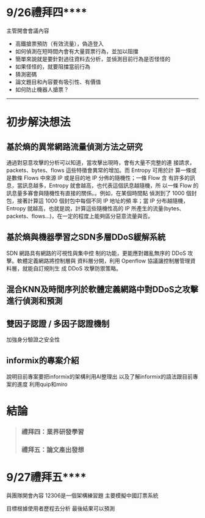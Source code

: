 # 9/26禮拜四****
主管開會會議內容
- 高鐵搶票預防（有效流量），偽造登入
- 如何偵測在短時間內會有大量買票行為，並加以阻擋
- 簡單來說就是要針對過往資料去分析，並偵測目前行為是否怪怪的
- 如果怪怪的，就要阻擋當前行為
- 猜測密碼
- 論文題目和內容要有吸引性、有價值
- 如何防止機器人搶票？

---
# 初步解決想法

## 基於熵的異常網路流量偵測方法之研究

通過對惡意攻擊的分析可以知道，當攻擊出現時，會有大量不完整的連 接請求，packets、bytes、flows 這些特徵會異常的增加。而 Entropy 可用於計 算一條或是數條 Flows 中來源 IP 或是目的地 IP 分佈的隨機性；一條 Flow 含 有許多的訊息，當訊息越多，Entropy 就會越高，也代表這個訊息越隨機，所 以一條 Flow 的訊息量多寡會與隨機性有直接的關係。。例如，在某個時間點 偵測到了 1000 個封包，接著計算這 1000 個封包中每個不同 IP 地址的頻 率；當 IP 分布越隨機，Entropy 就越高，也就是說，計算這些隨機性高的 IP 所產生的流量(bytes、packets、flows…)，在一定的程度上能夠區分惡意流量與否。


## 基於熵與機器學習之SDN多層DDoS緩解系統

SDN 網路具有網路的可視性與集中控 制的功能，更能應對雜亂無序的 DDoS 攻擊。軟體定義網路將控制層與 資料層分開，利用 Openflow 協議讓控制層管理資料層，就能自訂規則生 成 DDoS 攻擊防禦策略。

## 混合KNN及時間序列於軟體定義網路中對DDoS之攻擊進行偵測和預測





## 雙因子認證 / 多因子認證機制 
加強身分驗證之安全性


## informix的專案介紹
說明目前專案要把informix的架構利用AI整理出
以及了解informix的語法跟目前專案的進度
利用quip和miro






# 結論
> ### 禮拜四：業界研發學習
> ### 禮拜五：論文產出發想


# 9/27禮拜五****

與團隊開會內容
12306是一個架構練習題
主要模擬中國訂票系統

目標根據使用者歷程去分析
最後結果可以預測



